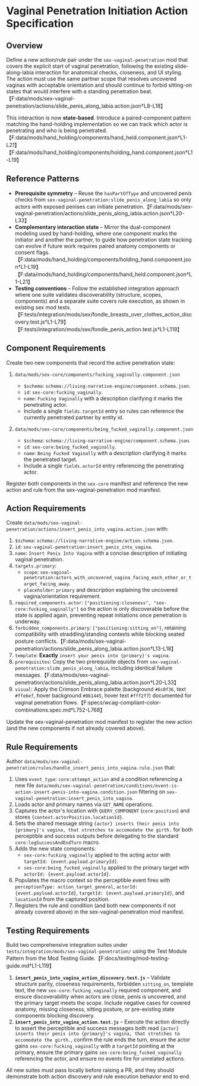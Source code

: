 # Vaginal Penetration Initiation Action Specification

## Overview

Define a new action/rule pair under the `sex-vaginal-penetration` mod that covers the explicit start of vaginal penetration, following the existing slide-along-labia interaction for anatomical checks, closeness, and UI styling. The action must use the same partner scope that resolves uncovered vaginas with acceptable orientation and should continue to forbid sitting-on states that would interfere with a standing penetration beat.【F:data/mods/sex-vaginal-penetration/actions/slide_penis_along_labia.action.json†L8-L18】

This interaction is now **state-based**. Introduce a paired-component pattern matching the hand-holding implementation so we can track which actor is penetrating and who is being penetrated.【F:data/mods/hand_holding/components/hand_held.component.json†L1-L21】【F:data/mods/hand_holding/components/holding_hand.component.json†L1-L19】

## Reference Patterns

- **Prerequisite symmetry** – Reuse the `hasPartOfType` and uncovered penis checks from `sex-vaginal-penetration:slide_penis_along_labia` so only actors with exposed penises can initiate penetration.【F:data/mods/sex-vaginal-penetration/actions/slide_penis_along_labia.action.json†L20-L33】
- **Complementary interaction state** – Mirror the dual-component modeling used by hand-holding, where one component marks the initiator and another the partner, to guide how penetration state tracking can evolve if future work requires paired anatomy components or consent flags.【F:data/mods/hand_holding/components/holding_hand.component.json†L1-L19】【F:data/mods/hand_holding/components/hand_held.component.json†L1-L21】
- **Testing conventions** – Follow the established integration approach where one suite validates discoverability (structure, scopes, components) and a separate suite covers rule execution, as shown in existing sex mod tests.【F:tests/integration/mods/sex/fondle_breasts_over_clothes_action_discovery.test.js†L1-L79】【F:tests/integration/mods/sex/fondle_penis_action.test.js†L1-L119】

## Component Requirements

Create two new components that record the active penetration state:

1. `data/mods/sex-core/components/fucking_vaginally.component.json`
   - `$schema`: `schema://living-narrative-engine/component.schema.json`.
   - `id`: `sex-core:fucking_vaginally`.
   - `name`: `Fucking Vaginally` with a description clarifying it marks the penetrating actor.
   - Include a single `fields.targetId` entry so rules can reference the currently penetrated partner by entity id.

2. `data/mods/sex-core/components/being_fucked_vaginally.component.json`
   - `$schema`: `schema://living-narrative-engine/component.schema.json`.
   - `id`: `sex-core:being_fucked_vaginally`.
   - `name`: `Being Fucked Vaginally` with a description clarifying it marks the penetrated target.
   - Include a single `fields.actorId` entry referencing the penetrating actor.

Register both components in the `sex-core` manifest and reference the new action and rule from the sex-vaginal-penetration mod manifest.

## Action Requirements

Create `data/mods/sex-vaginal-penetration/actions/insert_penis_into_vagina.action.json` with:

1. `$schema`: `schema://living-narrative-engine/action.schema.json`.
2. `id`: `sex-vaginal-penetration:insert_penis_into_vagina`.
3. `name`: `Insert Penis Into Vagina` with a concise description of initiating vaginal penetration.
4. `targets.primary`:
   - `scope`: `sex-vaginal-penetration:actors_with_uncovered_vagina_facing_each_other_or_target_facing_away`.
   - `placeholder`: `primary` and description explaining the uncovered vagina/orientation requirement.
5. `required_components.actor`: `["positioning:closeness", "sex-core:fucking_vaginally"]` so the action is only discoverable before the state is applied again, preventing repeat initiations once penetration is underway.
6. `forbidden_components.primary`: `["positioning:sitting_on"]`, retaining compatibility with straddling/standing contexts while blocking seated posture conflicts.【F:data/mods/sex-vaginal-penetration/actions/slide_penis_along_labia.action.json†L13-L18】
7. `template`: **Exactly** `insert your penis into {primary}'s vagina`.
8. `prerequisites`: Copy the two prerequisite objects from `sex-vaginal-penetration:slide_penis_along_labia`, including identical failure messages.【F:data/mods/sex-vaginal-penetration/actions/slide_penis_along_labia.action.json†L20-L33】
9. `visual`: Apply the Crimson Embrace palette (background `#6c0f36`, text `#ffe6ef`, hover background `#861445`, hover text `#fff2f7`) documented for vaginal penetration flows.【F:specs/wcag-compliant-color-combinations.spec.md†L752-L768】

Update the sex-vaginal-penetration mod manifest to register the new action (and the new components if not already covered above).

## Rule Requirements

Author `data/mods/sex-vaginal-penetration/rules/handle_insert_penis_into_vagina.rule.json` that:

1. Uses `event_type`: `core:attempt_action` and a condition referencing a new file `data/mods/sex-vaginal-penetration/conditions/event-is-action-insert-penis-into-vagina.condition.json` filtering on `sex-vaginal-penetration:insert_penis_into_vagina`.
2. Loads actor and primary names via `GET_NAME` operations.
3. Captures the actor's location with `QUERY_COMPONENT` (`core:position`) and stores `{context.actorPosition.locationId}`.
4. Sets the shared message string `{actor} inserts their penis into {primary}'s vagina, that stretches to accomodate the girth.` for both perceptible and success outputs before delegating to the standard `core:logSuccessAndEndTurn` macro.
5. Adds the new state components:
   - `sex-core:fucking_vaginally` applied to the acting actor with `targetId: {event.payload.primaryId}`.
   - `sex-core:being_fucked_vaginally` applied to the primary target with `actorId: {event.payload.actorId}`.
6. Populates the macro context so the perceptible event fires with `perceptionType: action_target_general`, `actorId: {event.payload.actorId}`, `targetId: {event.payload.primaryId}`, and `locationId` from the captured position.
7. Registers the rule and condition (and both new components if not already covered above) in the sex-vaginal-penetration mod manifest.

## Testing Requirements

Build two comprehensive integration suites under `tests/integration/mods/sex-vaginal-penetration/` using the Test Module Pattern from the Mod Testing Guide.【F:docs/testing/mod-testing-guide.md†L1-L119】

1. **`insert_penis_into_vagina_action_discovery.test.js`** – Validate structure parity, closeness requirements, forbidden `sitting_on`, template text, the new `sex-core:fucking_vaginally` required component, and ensure discoverability when actors are close, penis is uncovered, and the primary target meets the scope. Include negative cases for covered anatomy, missing closeness, sitting posture, or pre-existing state components blocking discovery.
2. **`insert_penis_into_vagina_action.test.js`** – Execute the action directly to assert the perceptible and success messages both read `{actor} inserts their penis into {primary}'s vagina, that stretches to accomodate the girth.`, confirm the rule ends the turn, ensure the actor gains `sex-core:fucking_vaginally` with a `targetId` pointing at the primary, ensure the primary gains `sex-core:being_fucked_vaginally` referencing the actor, and ensure no events fire for unrelated actions.

All new suites must pass locally before raising a PR, and they should demonstrate both action discovery and rule execution behavior end to end.
